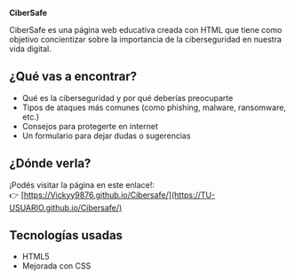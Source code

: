 **CiberSafe**

CiberSafe es una página web educativa creada con HTML que tiene como objetivo concientizar sobre la importancia de la ciberseguridad en nuestra vida digital.

## ¿Qué vas a encontrar?

- Qué es la ciberseguridad y por qué deberías preocuparte 
- Tipos de ataques más comunes (como phishing, malware, ransomware, etc.)
- Consejos para protegerte en internet 
- Un formulario para dejar dudas o sugerencias

## ¿Dónde verla?

¡Podés visitar la página en este enlace!:  
👉 [https://Vickyy9876.github.io/Cibersafe/](https://TU-USUARIO.github.io/Cibersafe/)  

##  Tecnologías usadas

- HTML5
- Mejorada con CSS 


